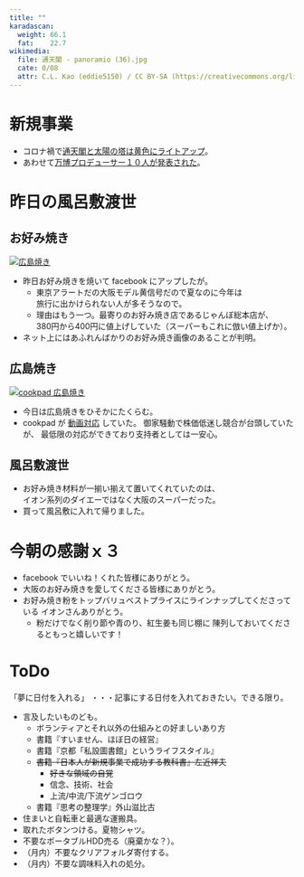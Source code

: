```yaml
---
title: ""
karadascan:
  weight: 66.1
  fat:    22.7
wikimedia:
  file: 通天閣 - panoramio (36).jpg
  cate: 0/08
  attr: C.L. Kao (eddie5150) / CC BY-SA (https://creativecommons.org/licenses/by-sa/3.0)
---
```


# 新規事業

* コロナ禍で[通天閣と太陽の塔は黄色にライトアップ](https://www.asahi.com/video/articles/ASN7D759VN7DPTIL121.html?iref=comtop_video_02)。
* あわせて[万博プロデューサー１０人が発表された](https://www.nikkei.com/article/DGXMZO61433050T10C20A7AM1000/)。


# 昨日の風呂敷渡世

## お好み焼き

[![広島焼き](https://cdn-ak.f.st-hatena.com/images/fotolife/i/izudon/20200714/20200714071952_original.png)](https://f.hatena.ne.jp/izudon/20200714071952)

<!-- [![お好み焼き](https://cdn-ak.f.st-hatena.com/images/fotolife/i/izudon/20200714/20200714072009_original.png)](https://f.hatena.ne.jp/izudon/20200714072009) -->

* 昨日お好み焼きを焼いて facebook にアップしたが。  
  * 東京アラートだの大阪モデル黄信号だので夏なのに今年は  
    旅行に出かけられない人が多そうなので。
  * 理由はもう一つ。最寄りのお好み焼き店であるじゃんぼ総本店が、  
    380円から400円に値上げしていた（スーパーもこれに倣い値上げか）。
* ネット上にはあふれんばかりのお好み焼き画像のあることが判明。

## 広島焼き

[![cookpad 広島焼き](https://img.cpcdn.com/recipes/3514965/840x1461s/564a7978e056d8dff197f7f23b323d5b?u=1268495&p=1515929555)](https://cookpad.com/recipe/3514965)

* 今日は広島焼きをひそかにたくらむ。
* cookpad が [動画対応](https://cookpad-video.jp) していた。
  御家騒動で株価低迷し競合が台頭していたが、
  最低限の対応ができており支持者としては一安心。

## 風呂敷渡世

* お好み焼き材料が一揃い揃えて置いてくれていたのは、  
  イオン系列のダイエーではなく大阪のスーパーだった。
* 買って風呂敷に入れて帰りました。


# 今朝の感謝ｘ３

* facebook でいいね！くれた皆様にありがとう。
* 大阪のお好み焼きを愛してくださる皆様にありがとう。
* お好み焼き粉をトップバリュベストプライスにラインナップしてくださっている
  イオンさんありがとう。  
  * 粉だけでなく削り節や青のり、紅生姜も同じ棚に
    陳列しておいてくださるともっと嬉しいです！


# ToDo

「夢に日付を入れる」
・・・記事にする日付を入れておきたい。できる限り。


* 言及したいものども。
  * ボランティアとそれ以外の仕組みとの好ましいあり方
  * 書籍『すいません、ほぼ日の経営』
  * 書籍『京都「私設圖書館」というライフスタイル』
  * ~~書籍『日本人が新規事業で成功する教科書』左近祥夫~~
    * ~~好きな領域の自覚~~
	* 信念、技術、社会
	* 上流/中流/下流ゲンゴロウ
  * 書籍『思考の整理学』外山滋比古
* 住まいと自転車と最適な運搬具。
* 取れたボタンつける。夏物シャツ。
* 不要なポータブルHDD売る（廃棄かな？）。
* （月内）不要なクリアフォルダ寄付する。
* （月内）不要な調味料入れの処分。

